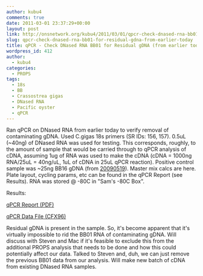 ```yaml
---
author: kubu4
comments: true
date: 2011-03-01 23:37:29+00:00
layout: post
link: http://onsnetwork.org/kubu4/2011/03/01/qpcr-check-dnased-rna-bb01-for-residual-gdna-from-earlier-today/
slug: qpcr-check-dnased-rna-bb01-for-residual-gdna-from-earlier-today
title: qPCR - Check DNased RNA BB01 for Residual gDNA (from earlier today)
wordpress_id: 412
author:
  - kubu4
categories:
  - PROPS
tags:
  - 18s
  - BB
  - Crassostrea gigas
  - DNased RNA
  - Pacific oyster
  - qPCR
---
```


Ran qPCR on DNased RNA from earlier today to verify removal of contaminating gDNA. Used C.gigas 18s primers (SR IDs: 156, 157). 0.5uL (~40ng) of DNased RNA was used for testing. This corresponds, roughly, to the amount of sample that would be carried through to qPCR analysis of cDNA, assuming 1ug of RNA was used to make the cDNA (cDNA = 1000ng RNA/25uL = 40ng/uL, 1uL of cDNA in 25uL qPCR reaction). Positive control sample was ~25ng BB16 gDNA (from [20090519](/Sam%27s+Working+Notebook+May-June+2010#sjw20090519)). Master mix calcs are here. Plate layout, cycling params, etc can be found in the qPCR Report (see Results). RNA was stored @ -80C in "Sam's -80C Box".

Results:

[ qPCR Report (PDF)](http://eagle.fish.washington.edu/Arabidopsis/qPCR/Roberts%20Lab_2011-03-01%2013-10-22_CC009827.pdf)

[ qPCR Data File (CFX96)](http://eagle.fish.washington.edu/Arabidopsis/qPCR/Roberts%20Lab_2011-03-01%2013-10-22_CC009827.pcrd)

Residual gDNA is present in the sample. So, it's become apparent that it's virtually impossible to rid the BB01 RNA of contaminating gDNA. Will discuss with Steven and Mac if it's feasible to exclude this from the additional PROPS analysis that needs to be done and how this could potentially affect our data. Talked to Steven and, duh, we can just remove the previous BB01 data from our analysis. Will make new batch of cDNA from existing DNased RNA samples.
